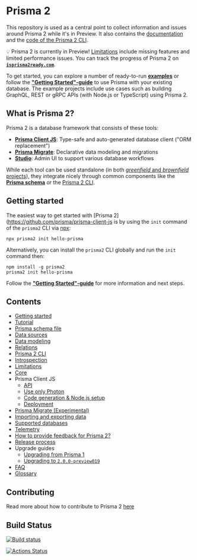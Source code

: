 # Prisma 2

This repository is used as a central point to collect information and issues around Prisma 2 while it's in Preview. It also contains the [documentation](./docs) and the [code of the Prisma 2 CLI](./cli).

💡 Prisma 2 is currently in Preview! [Limitations](./docs/limitations.md) include missing features and limited performance issues. You can track the progress of Prisma 2 on [**`isprisma2ready.com`**](https://www.isprisma2ready.com).

To get started, you can explore a number of ready-to-run [**examples**](https://github.com/prisma/prisma-examples/tree/prisma2) or follow the [**"Getting Started"-guide**](./docs/getting-started.md) to use Prisma with your existing database. The example projects include use cases such as building GraphQL, REST or gRPC APIs (with Node.js or TypeScript) using Prisma 2.

## What is Prisma 2?

Prisma 2 is a database framework that consists of these tools:

- [**Prisma Client JS**](https://github.com/prisma/prisma-client-js): Type-safe and auto-generated database client ("ORM replacement")
- [**Prisma Migrate**](https://github.com/prisma/lift): Declarative data modeling and migrations
- [**Studio**](https://github.com/prisma/studio): Admin UI to support various database workflows

While each tool can be used standalone (in both [_greenfield_ and _brownfield_ projects](https://en.wikipedia.org/wiki/Brownfield_(software_development))), they integrate nicely through common components like the [**Prisma schema**](./docs/prisma-schema-file.md) or the [Prisma 2 CLI](./docs/prisma2-cli.md).

## Getting started

The easiest way to get started with [Prisma 2](https://github.com/prisma/prisma-client-js is by using the `init` command of the `prisma2` CLI via [npx](https://github.com/npm/npx):

```
npx prisma2 init hello-prisma
```

Alternatively, you can install the `prisma2` CLI globally and run the `init` command then:

```
npm install -g prisma2
prisma2 init hello-prisma
```

Follow the [**"Getting Started"-guide**](./docs/getting-started.md) for more information and next steps.

## Contents

- [Getting started](./docs/getting-started.md)
- [Tutorial](./docs/tutorial.md)
- [Prisma schema file](./docs/prisma-schema-file.md)
- [Data sources](./docs/data-sources.md)
- [Data modeling](./docs/data-modeling.md)
- [Relations](./docs/relations.md)
- [Prisma 2 CLI](./docs/prisma2-cli.md)
- [Introspection](./docs/introspection.md)
- [Limitations](./docs/limitations.md)
- [Core](./docs/core)
- Prisma Client JS
  - [API](./docs/prisma-client-js/api.md)
  - [Use only Photon](./docs/prisma-client-js/use-only-prisma-client-js.md)
  - [Code generation & Node.js setup](./docs/prisma-client-js/codegen-and-node-setup.md)
  - [Deployment](./docs/prisma-client-js/deployment.md)
- [Prisma Migrate (Experimental)](./docs/prisma-migrate)
- [Importing and exporting data](./docs/import-and-export-data)
- [Supported databases](./docs/supported-databases.md)
- [Telemetry](./docs/telemetry.md)
- [How to provide feedback for Prisma 2?](./docs/prisma2-feedback.md)
- [Release process](./docs/releases.md)
- Upgrade guides
  - [Upgrading from Prisma 1](./docs/upgrade-guides/upgrading-from-prisma-1.md)
  - [Upgrading to `2.0.0-preview019`](./docs/upgrade-guides/upgrading-to-preview019.md)
- [FAQ](./docs/faq.md)
- [Glossary](./docs/glossary.md)

## Contributing

Read more about how to contribute to Prisma 2 [here](https://github.com/prisma/prisma2/blob/master/CONTRIBUTING.md)

## Build Status

[![Build status](https://badge.buildkite.com/590e1981074b70961362481ad8319a831b44a38c5d468d6408.svg)](https://buildkite.com/prisma/prisma2-test)

 [![Actions Status](https://github.com/prisma/prisma2-e2e-tests/workflows/test/badge.svg)](https://github.com/prisma/prisma2-e2e-tests/actions)

